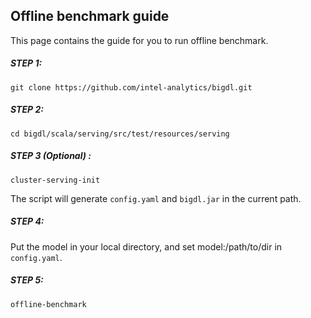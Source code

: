 ## Offline benchmark guide

This page contains the guide for you to run offline benchmark.

##### STEP 1:
```
git clone https://github.com/intel-analytics/bigdl.git
```

##### STEP 2:
```
cd bigdl/scala/serving/src/test/resources/serving
```

##### STEP 3 (Optional) :
```
cluster-serving-init
```
The script will generate `config.yaml` and `bigdl.jar` in the current path.

##### STEP 4:
Put the model in your local directory, and set model:/path/to/dir in `config.yaml`.

##### STEP 5:
```
offline-benchmark
```
